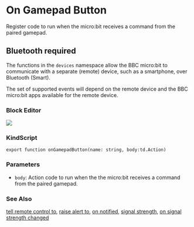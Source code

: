 # On Gamepad Button

Register code to run when the micro:bit receives a command from the paired gamepad.

## Bluetooth required

The functions in the ``devices`` namespace allow the BBC micro:bit to communicate with a separate (remote) device, such as a smartphone, over Bluetooth (Smart).

The set of supported events will depend on the remote device and the BBC micro:bit apps available for the remote device.

### Block Editor

![](/static/mb/on-gamepad-button-0.png)

### KindScript

```
export function onGamepadButton(name: string, body:td.Action)
```

### Parameters

* ``body``: Action code to run when the the micro:bit receives a command from the paired gamepad.

### See Also

[tell remote control to](/reference/devices/tell-remote-control-to), [raise alert to](/reference/devices/raise-alert-to), [on notified](/reference/devices/on-notified), [signal strength](/reference/devices/signal-strength), [on signal strength changed](/reference/devices/on-signal-strength-changed)

